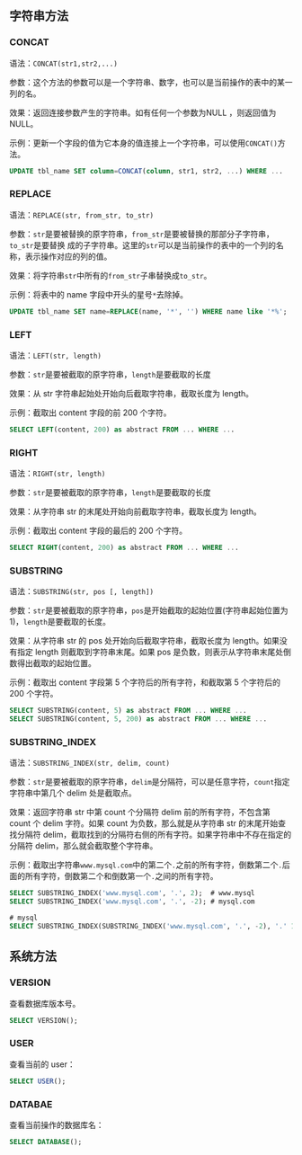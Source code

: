 ## 字符串方法
### CONCAT
语法：`CONCAT(str1,str2,...)`

参数：这个方法的参数可以是一个字符串、数字，也可以是当前操作的表中的某一列的名。 

效果：返回连接参数产生的字符串。如有任何一个参数为NULL ，则返回值为 NULL。

示例：更新一个字段的值为它本身的值连接上一个字符串，可以使用`CONCAT()`方法。

```sql
UPDATE tbl_name SET column=CONCAT(column, str1, str2, ...) WHERE ...
```

### REPLACE
语法：`REPLACE(str, from_str, to_str)`

参数：`str`是要被替换的原字符串，`from_str`是要被替换的那部分子字符串，`to_str`是要替换
成的子字符串。这里的`str`可以是当前操作的表中的一个列的名称，表示操作对应的列的值。

效果：将字符串`str`中所有的`from_str`子串替换成`to_str`。

示例：将表中的 name 字段中开头的星号`*`去除掉。

```sql
UPDATE tbl_name SET name=REPLACE(name, '*', '') WHERE name like '*%';
```

### LEFT
语法：`LEFT(str, length)`

参数：`str`是要被截取的原字符串，`length`是要截取的长度

效果：从 str 字符串起始处开始向后截取字符串，截取长度为 length。

示例：截取出 content 字段的前 200 个字符。

```sql
SELECT LEFT(content, 200) as abstract FROM ... WHERE ...
```

### RIGHT
语法：`RIGHT(str, length)`

参数：`str`是要被截取的原字符串，`length`是要截取的长度

效果：从字符串 str 的末尾处开始向前截取字符串，截取长度为 length。

示例：截取出 content 字段的最后的 200 个字符。

```sql
SELECT RIGHT(content, 200) as abstract FROM ... WHERE ...
```

### SUBSTRING
语法：`SUBSTRING(str, pos [, length])`

参数：`str`是要被截取的原字符串，`pos`是开始截取的起始位置(字符串起始位置为 1)，`length`是要截取的长度。

效果：从字符串 str 的 pos 处开始向后截取字符串，截取长度为 length。如果没有指定 length 则截取到字符串末尾。如果 pos 是负数，则表示从字符串末尾处倒数得出截取的起始位置。

示例：截取出 content 字段第 5 个字符后的所有字符，和截取第 5 个字符后的 200 个字符。

```sql
SELECT SUBSTRING(content, 5) as abstract FROM ... WHERE ...
SELECT SUBSTRING(content, 5, 200) as abstract FROM ... WHERE ...
```

### SUBSTRING_INDEX
语法：`SUBSTRING_INDEX(str, delim, count)`

参数：`str`是要被截取的原字符串，`delim`是分隔符，可以是任意字符，`count`指定字符串中第几个 delim 处是截取点。

效果：返回字符串 str 中第 count 个分隔符 delim 前的所有字符，不包含第 count 个 delim 字符。如果 count 为负数，那么就是从字符串 str 的末尾开始查找分隔符 delim，截取找到的分隔符右侧的所有字符。如果字符串中不存在指定的分隔符 delim，那么就会截取整个字符串。

示例：截取出字符串`www.mysql.com`中的第二个`.`之前的所有字符，倒数第二个`.`后面的所有字符，倒数第二个和倒数第一个`.`之间的所有字符。

```sql
SELECT SUBSTRING_INDEX('www.mysql.com', '.', 2);  # www.mysql
SELECT SUBSTRING_INDEX('www.mysql.com', '.', -2); # mysql.com

# mysql
SELECT SUBSTRING_INDEX(SUBSTRING_INDEX('www.mysql.com', '.', -2), '.' 1);
```

## 系统方法
### VERSION
查看数据库版本号。

```sql
SELECT VERSION();
```

### USER
查看当前的 user：

```sql
SELECT USER();
```

### DATABAE
查看当前操作的数据库名：

```sql
SELECT DATABASE();
```

